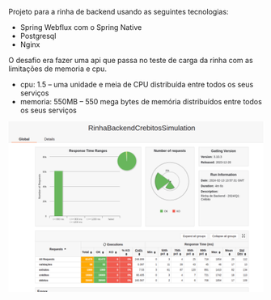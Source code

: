 Projeto para a rinha de backend usando as seguintes tecnologias:

- Spring Webflux com o Spring Native
- Postgresql
- Nginx

O desafio era fazer uma api que passa no teste de carga da rinha com as limitações de memoria e cpu.

- cpu: 1.5 – uma unidade e meia de CPU distribuída entre todos os seus serviços
- memoria: 550MB – 550 mega bytes de memória distribuídos entre todos os seus serviços

![alt text](Screenshot.png)
